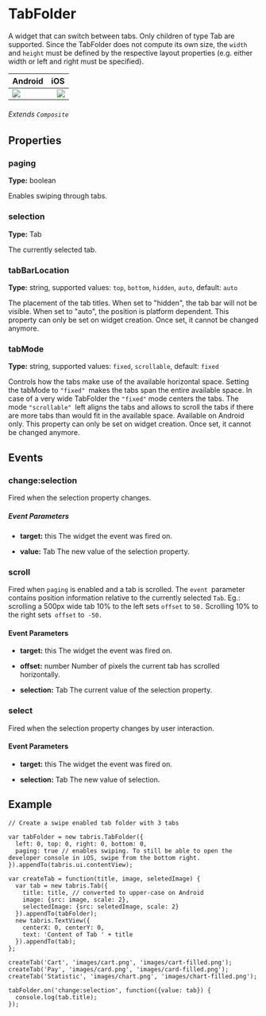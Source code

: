 # TabFolder
A widget that can switch between tabs. Only children of type Tab are supported. Since the TabFolder does not compute its own size, the `width` and `height` must be defined by the respective layout properties (e.g. either width or left and right must be specified).

Android |   iOS
:---------  | ---------:
![](file:///android_asset/www/src/images/android/tabfolder.png)  | ![](file:///android_asset/www/src/images/ios/tabfolder.png)

###### Extends `Composite`

## Properties

### paging

**Type:** boolean

Enables swiping through tabs.

### selection

**Type:** Tab

The currently selected tab.

### tabBarLocation

**Type:** string, supported values: `top`, `bottom`, `hidden`, `auto`, default: `auto`

The placement of the tab titles. When set to "hidden", the tab bar will not be visible. When set to "auto", the position is platform dependent.
This property can only be set on widget creation. Once set, it cannot be changed anymore.

### tabMode

**Type:** string, supported values: `fixed`, `scrollable`, default: `fixed`

Controls how the tabs make use of the available horizontal space. Setting the tabMode to `"fixed" `makes the tabs span the entire available space. In case of a very wide TabFolder the `"fixed"` mode centers the tabs. The mode `"scrollable" `left aligns the tabs and allows to scroll the tabs if there are more tabs than would fit in the available space. Available on Android only.
This property can only be set on widget creation. Once set, it cannot be changed anymore.

## Events

### change:selection

Fired when the selection property changes.

##### Event Parameters

- **target:** this
The widget the event was fired on.

- **value:** Tab
The new value of the selection property.

### scroll

Fired when `paging` is enabled and a tab is scrolled. The `event `parameter contains position information relative to the currently selected `Tab`. Eg.: scrolling a 500px wide tab 10% to the left sets `offset` to `50.` Scrolling 10% to the right sets` offset` to` -50.`

#### Event Parameters

- **target:** this
The widget the event was fired on.

- **offset:** number
Number of pixels the current tab has scrolled horizontally.

- **selection:** Tab
The current value of the selection property.

### select

Fired when the selection property changes by user interaction.

#### Event Parameters

- **target:** this
The widget the event was fired on.

- **selection:** Tab
The new value of selection.

## Example
```
// Create a swipe enabled tab folder with 3 tabs

var tabFolder = new tabris.TabFolder({
  left: 0, top: 0, right: 0, bottom: 0,
  paging: true // enables swiping. To still be able to open the developer console in iOS, swipe from the bottom right.
}).appendTo(tabris.ui.contentView);

var createTab = function(title, image, seletedImage) {
  var tab = new tabris.Tab({
    title: title, // converted to upper-case on Android
    image: {src: image, scale: 2},
    selectedImage: {src: seletedImage, scale: 2}
  }).appendTo(tabFolder);
  new tabris.TextView({
    centerX: 0, centerY: 0,
    text: 'Content of Tab ' + title
  }).appendTo(tab);
};

createTab('Cart', 'images/cart.png', 'images/cart-filled.png');
createTab('Pay', 'images/card.png', 'images/card-filled.png');
createTab('Statistic', 'images/chart.png', 'images/chart-filled.png');

tabFolder.on('change:selection', function({value: tab}) {
  console.log(tab.title);
});
```